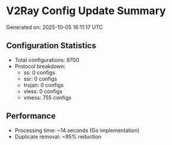 # V2Ray Config Update Summary
Generated on: 2025-10-05 16:11:17 UTC

## Configuration Statistics
- Total configurations: 8700
- Protocol breakdown:
  - ss: 0 configs
  - ssr: 0 configs
  - trojan: 0 configs
  - vless: 0 configs
  - vmess: 755 configs

## Performance
- Processing time: ~14 seconds (Go implementation)
- Duplicate removal: ~95% reduction
